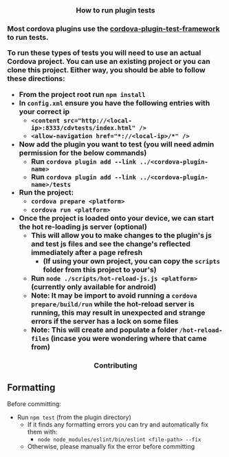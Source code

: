 <h3 align="center">How to run plugin tests<h3>

Most cordova plugins use the [cordova-plugin-test-framework](https://github.com/apache/cordova-plugin-test-framework) to run tests.  

To run these types of tests you will need to use an actual Cordova project.  You can use an existing project or you can clone this project. Either way, you should be able to follow these directions:

* From the project root run `npm install`
* In `config.xml` ensure you have the following entries with your correct ip
    * `<content src="http://<local-ip>:8333/cdvtests/index.html" />`
    * `<allow-navigation href="*://<local-ip>/*" />`
* Now add the plugin you want to test (you will need admin permission for the below commands)
    * Run `cordova plugin add --link ../<cordova-plugin-name>`
    * Run `cordova plugin add --link ../<cordova-plugin-name>/tests`
* Run the project:
    * `cordova prepare <platform>`
    * `cordova run <platform>`
* Once the project is loaded onto your device, we can start the **hot re-loading js server** (optional)
    * This will allow you to make changes to the plugin's js and test js files and see the change's reflected immediately after a page refresh
        * (If using your own project, you can copy the `scripts` folder from this project to your's)
    * Run `node ./scripts/hot-reload-js.js <platform>` (currently only available for android)
    * Note: It may be import to avoid running a `cordova prepare/build/run` while the hot-reload server is running, this may result in unexpected and strange errors if the server has a lock on some files
    * Note: This will create and populate a folder `/hot-reload-files` (incase you were wondering where that came from)


<h3 align="center">Contributing<h3>

## Formatting

Before committing:

* Run `npm test` (from the plugin directory)
  * If it finds any formatting errors you can try and automatically fix them with:
    * `node node_modules/eslint/bin/eslint <file-path> --fix`
  * Otherwise, please manually fix the error before committing